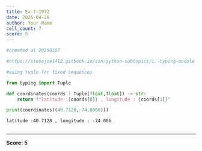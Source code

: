```yaml
---
title: Ex-7-1972
date: 2025-04-26
author: Your Name
cell_count: 7
score: 5
---
```


```python
#created at 20250307
```


```python
#https://stevejoe1412.gitbook.io/ssn/python-subtopics/1.-typing-module
```


```python
#using tuple for fixed sequences
```


```python
from typing import Tuple
```


```python
def coordinates(coords : Tuple[float,float]) -> str:
    return f"latitude :{coords[0]} , longitude : {coords[1]}"
```


```python
print(coordinates((40.7128,-74.0060)))
```

    latitude :40.7128 , longitude : -74.006



```python

```


---
**Score: 5**